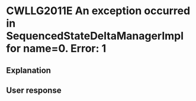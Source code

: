 # CWLLG2011E An exception occurred in SequencedStateDeltaManagerImpl for name=0.  Error: 1

## Explanation

## User response